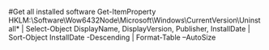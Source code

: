 #Get all installed software
Get-ItemProperty HKLM:\Software\Wow6432Node\Microsoft\Windows\CurrentVersion\Uninstall\* | Select-Object DisplayName, DisplayVersion, Publisher, InstallDate | Sort-Object InstallDate -Descending  | Format-Table –AutoSize
